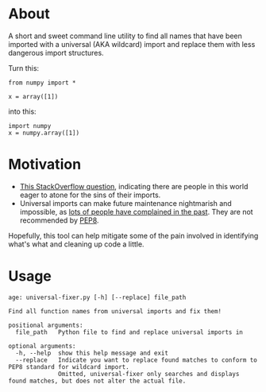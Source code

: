 # About

A short and sweet command line utility to find all names that have been imported with a universal (AKA wildcard) import and replace them with less dangerous import structures.

Turn this:

```
from numpy import *
    
x = array([1])
```

into this:

```
import numpy
x = numpy.array([1])
```

# Motivation

- [This StackOverflow question](http://stackoverflow.com/questions/39403430/is-there-a-tool-to-check-what-names-i-have-used-from-a-wildly-imported-module), indicating there are people in this world eager to atone for the sins of their imports.
- Universal imports can make future maintenance nightmarish and impossible, as [lots of people have complained in the past](https://pythonconquerstheuniverse.wordpress.com/2011/03/28/why-import-star-is-a-bad-idea/). They are not recommended by [PEP8](http://legacy.python.org/dev/peps/pep-0008/#imports).

Hopefully, this tool can help mitigate some of the pain involved in identifying what's what and cleaning up code a little.

# Usage

```
age: universal-fixer.py [-h] [--replace] file_path

Find all function names from universal imports and fix them!

positional arguments:
  file_path   Python file to find and replace universal imports in

optional arguments:
  -h, --help  show this help message and exit
  --replace   Indicate you want to replace found matches to conform to PEP8 standard for wildcard import. 
              Omitted, universal-fixer only searches and displays found matches, but does not alter the actual file.
```
